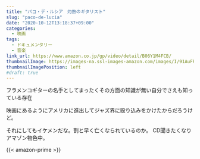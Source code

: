 ```yaml
---
title: "パコ・デ・ルシア　灼熱のギタリスト"
slug: "paco-de-lucia"
date: "2020-10-12T13:18:37+09:00"
categories:
  - 映画
tags:
  - ドキュメンタリー
  - 音楽
link_url: https://www.amazon.co.jp/gp/video/detail/B06Y1M4FCB/
thumbnailImage: https://images-na.ssl-images-amazon.com/images/I/91AuFRxOf7L._SX300_.jpg
thumbnailImagePosition: left
#draft: true
---
```

フラメンコギターの名手としてまったくその方面の知識が無い自分でさえも知っている存在
<!--more-->
映画にあるようにアメリカに進出してジャズ界に殴り込みをかけたからだろうけど。

それにしてもイケメンだな。割と早く亡くなられているのか。
CD聞きたくなりアマゾン物色中。

{{< amazon-prime >}}

